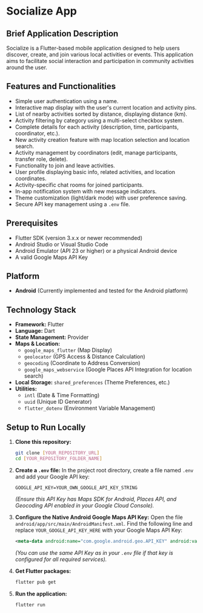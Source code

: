 # Socialize App

## Brief Application Description

Socialize is a Flutter-based mobile application designed to help users discover, create, and join various local activities or events. This application aims to facilitate social interaction and participation in community activities around the user.

## Features and Functionalities

* Simple user authentication using a name.
* Interactive map display with the user's current location and activity pins.
* List of nearby activities sorted by distance, displaying distance (km).
* Activity filtering by category using a multi-select checkbox system.
* Complete details for each activity (description, time, participants, coordinator, etc.).
* New activity creation feature with map location selection and location search.
* Activity management by coordinators (edit, manage participants, transfer role, delete).
* Functionality to join and leave activities.
* User profile displaying basic info, related activities, and location coordinates.
* Activity-specific chat rooms for joined participants.
* In-app notification system with new message indicators.
* Theme customization (light/dark mode) with user preference saving.
* Secure API key management using a `.env` file.

## Prerequisites

* Flutter SDK (version 3.x.x or newer recommended)
* Android Studio or Visual Studio Code
* Android Emulator (API 23 or higher) or a physical Android device
* A valid Google Maps API Key

## Platform

* **Android** (Currently implemented and tested for the Android platform)

## Technology Stack

* **Framework:** Flutter
* **Language:** Dart
* **State Management:** Provider
* **Maps & Location:**
    * `google_maps_flutter` (Map Display)
    * `geolocator` (GPS Access & Distance Calculation)
    * `geocoding` (Coordinate to Address Conversion)
    * `google_maps_webservice` (Google Places API Integration for location search)
* **Local Storage:** `shared_preferences` (Theme Preferences, etc.)
* **Utilities:**
    * `intl` (Date & Time Formatting)
    * `uuid` (Unique ID Generator)
    * `flutter_dotenv` (Environment Variable Management)

## Setup to Run Locally

1.  **Clone this repository:**
    ```bash
    git clone [YOUR_REPOSITORY_URL]
    cd [YOUR_REPOSITORY_FOLDER_NAME]
    ```
2.  **Create a `.env` file:**
    In the project root directory, create a file named `.env` and add your Google API key:
    ```env
    GOOGLE_API_KEY=YOUR_OWN_GOOGLE_API_KEY_STRING
    ```
    *(Ensure this API Key has Maps SDK for Android, Places API, and Geocoding API enabled in your Google Cloud Console).*

3.  **Configure the Native Android Google Maps API Key:**
    Open the file `android/app/src/main/AndroidManifest.xml`. Find the following line and replace `YOUR_GOOGLE_API_KEY_HERE` with your Google Maps API Key:
    ```xml
    <meta-data android:name="com.google.android.geo.API_KEY" android:value="YOUR_GOOGLE_API_KEY_HERE"/>
    ```
    *(You can use the same API Key as in your `.env` file if that key is configured for all required services).*

4.  **Get Flutter packages:**
    ```bash
    flutter pub get
    ```
5.  **Run the application:**
    ```bash
    flutter run
    ```